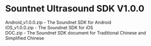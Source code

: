 # Sountnet Ultrasound SDK V1.0.0 

Android_v1.0.0.zip - The Soundnet SDK for Android  
iOS_v1.0.0.zip - The Soundnet SDK for iOS  
DOC.zip - The Soundnet SDK document for Traditional Chinese and Simplified Chinese  
